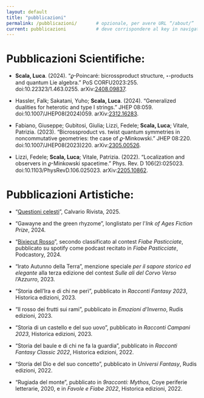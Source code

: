 ```yaml
---
layout: default
title: "pubblicazioni"
permalink: /pubblicazioni/       # opzionale, per avere URL “/about/”
current: pubblicazioni           # deve corrispondere al key in navigation.yml
---
```


# Pubblicazioni Scientifiche:

- **Scala, Luca**. (2024). “𝜚-Poincaré: bicrossproduct structure, ⋆-products and quantum Lie algebra.” PoS CORFU2023:255. doi:10.22323/1.463.0255. arXiv:[2408.09837](https://arxiv.org/abs/2408.09837).  

- Hassler, Falk; Sakatani, Yuho; **Scala, Luca**. (2024). “Generalized dualities for heterotic and type I strings.” JHEP 08:059. doi:10.1007/JHEP08(2024)059. arXiv:[2312.16283](https://arxiv.org/abs/2312.16283).

- Fabiano, Giuseppe; Gubitosi, Giulia; Lizzi, Fedele; **Scala, Luca**; Vitale, Patrizia. (2023). “Bicrossproduct vs. twist quantum symmetries in noncommutative geometries: the case of 𝜚-Minkowski.” JHEP 08:220. doi:10.1007/JHEP08(2023)220. arXiv:[2305.00526](https://arxiv.org/abs/2305.00526).  

- Lizzi, Fedele; **Scala, Luca**; Vitale, Patrizia. (2022). “Localization and observers in 𝜚-Minkowski spacetime.” Phys. Rev. D 106(2):025023. doi:10.1103/PhysRevD.106.025023. arXiv:[2205.10862](https://arxiv.org/abs/2205.10862).  


# Pubblicazioni Artistiche:

- “[Questioni celesti](https://calvariorivista.it/questioni-celesti-racconto-di-luca-scala/)”, Calvario Rivista, 2025.

- “Gawayne and the green rhyzome”, longlistato per l'*Ink of Ages Fiction Prize*, 2024.

- “[Bixiecut Rosso](https://open.spotify.com/episode/7a1LustUVuqCkqd9rsbB4c?si=eb2a91a8b0d8457c)”, secondo classificato al contest *Fiabe Pasticciate*, pubblicato su spotify come podcast recitato in *Fiabe Pasticciate*, Podcastory, 2024.

- “Irato Autunno della Terra”, menzione speciale *per il sapore storico ed elegante* alla terza edizione del contest *Sulle ali del Corvo Verso l’Azzurro*, 2023.

- “Storia dell’Ira e di chi ne perì”, pubblicato in *Racconti Fantasy 2023*, Historica edizioni, 2023.

- “Il rosso dei frutti sui rami”, pubblicato in *Emozioni d’Inverno*, Rudis edizioni, 2023.

- “Storia di un castello e del suo uovo”, pubblicato in *Racconti Campani 2023*, Historica edizioni, 2023.

- “Storia del baule e di chi ne fa la guardia”, pubblicato in *Racconti Fantasy Classic 2022*, Historica edizioni, 2022.

- “Storia del Dio e del suo concetto”, pubblicato in *Universi Fantasy*, Rudis edizioni, 2022.

- “Rugiada del monte”, pubblicato in *9racconti: Mythos*, Coye periferie letterarie, 2020, e in *Favole e Fiabe 2022*, Historica edizioni, 2022.  
